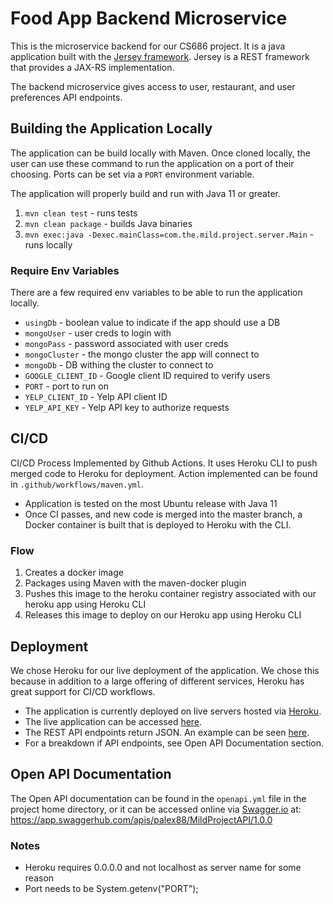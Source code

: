 # Food App Backend Microservice

This is the microservice backend for our CS686 project. It is a java application built with the [Jersey framework](https://eclipse-ee4j.github.io/jersey/). Jersey is a REST framework that provides a JAX-RS implementation.

The backend microservice gives access to user, restaurant, and user preferences API endpoints.

## Building the Application Locally

The application can be build locally with Maven. Once cloned locally, the user can use these command to run the application on a port of their choosing. Ports can be set via a `PORT` environment variable.

The application will properly build and run with Java 11 or greater.

1. `mvn clean test` - runs tests
2. `mvn clean package` - builds Java binaries
3. `mvn exec:java -Dexec.mainClass=com.the.mild.project.server.Main` - runs locally

### Require Env Variables

There are a few required env variables to be able to run the application locally.

- `usingDb` - boolean value to indicate if the app should use a DB 
- `mongoUser` - user creds to login with 
- `mongoPass` - password associated with user creds
- `mongoCluster` - the mongo cluster the app will connect to
- `mongoDb` - DB withing the cluster to connect to
- `GOOGLE_CLIENT_ID` - Google client ID required to verify users 
- `PORT` - port to run on
- `YELP_CLIENT_ID` - Yelp API client ID
- `YELP_API_KEY` - Yelp API key to authorize requests

## CI/CD

CI/CD Process Implemented by Github Actions. It uses Heroku CLI to push merged code to Heroku for deployment.
Action implemented can be found in `.github/workflows/maven.yml`.

- Application is tested on the most Ubuntu release with Java 11 
- Once CI passes, and new code is merged into the master branch, a Docker container is built that is deployed to Heroku with the CLI.

### Flow

1. Creates a docker image
2. Packages using Maven with the maven-docker plugin
3. Pushes this image to the heroku container registry associated with our heroku app using Heroku CLI
4. Releases this image to deploy on our Heroku app using Heroku CLI

## Deployment

We chose Heroku for our live deployment of the application. We chose this because in addition to a large offering of different services, Heroku has great support for CI/CD workflows. 
- The application is currently deployed on live servers hosted via [Heroku](https://www.heroku.com).
- The live application can be accessed [here](https://foodapp-user-service.herokuapp.com/).
- The REST API endpoints return JSON. An example can be seen [here](https://foodapp-user-service.herokuapp.com/test/restaurant/all).
- For a breakdown if API endpoints, see Open API Documentation section. 

## Open API Documentation

The Open API documentation can be found in the `openapi.yml` file in the project home directory, or it can be accessed online via [Swagger.io](https://swagger.io) at: https://app.swaggerhub.com/apis/palex88/MildProjectAPI/1.0.0


### Notes

- Heroku requires 0.0.0.0 and not localhost as server name for some reason
- Port needs to be System.getenv("PORT");


